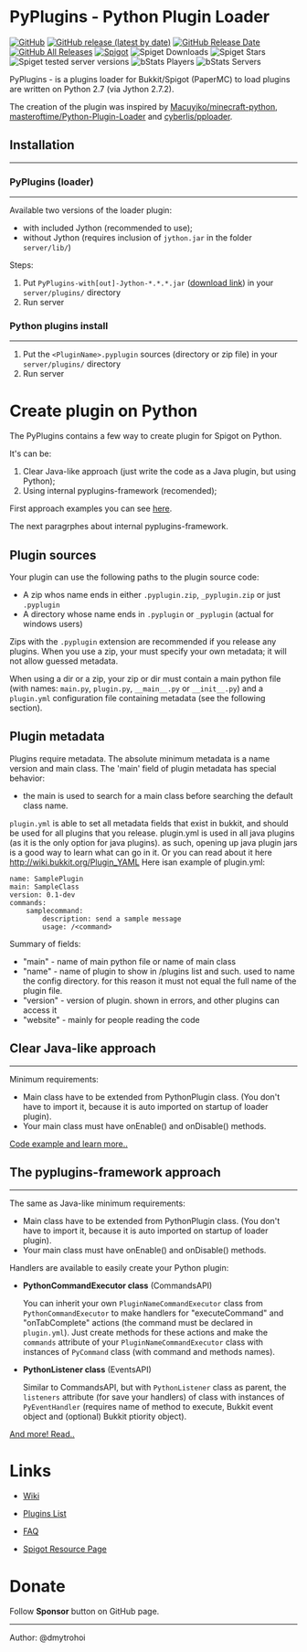 PyPlugins - Python Plugin Loader
====================

[![GitHub](https://img.shields.io/github/license/pyplugins/pyplugins)](https://github.com/pyplugins/pyplugins/blob/master/LICENSE)
[![GitHub release (latest by date)](https://img.shields.io/github/v/release/pyplugins/pyplugins)](https://github.com/pyplugins/pyplugins/releases)
[![GitHub Release Date](https://img.shields.io/github/release-date/pyplugins/pyplugins)](https://github.com/pyplugins/pyplugins/releases)
[![GitHub All Releases](https://img.shields.io/github/downloads/pyplugins/pyplugins/total)](https://github.com/pyplugins/pyplugins/releases)
[![Spigot](https://img.shields.io/badge/spigot-1.15.2-orange)](https://www.spigotmc.org/resources/pyplugins.79244/)
![Spiget Downloads](https://img.shields.io/spiget/downloads/79244)
![Spiget Stars](https://img.shields.io/spiget/rating/79244)
![Spiget tested server versions](https://img.shields.io/spiget/tested-versions/79244)
![bStats Players](https://img.shields.io/bstats/players/7627)
![bStats Servers](https://img.shields.io/bstats/servers/7627)


PyPlugins - is a plugins loader for Bukkit/Spigot (PaperMC) to load
plugins are written on Python 2.7 (via Jython 2.7.2).

The creation of the plugin was inspired by [Macuyiko/minecraft-python](https://github.com/Macuyiko/minecraft-python), [masteroftime/Python-Plugin-Loader](https://github.com/masteroftime/Python-Plugin-Loader) and [cyberlis/pploader](https://github.com/cyberlis/pploader).


## Installation
-----------------------

### PyPlugins (loader)
*******

Available two versions of the loader plugin:
 - with included Jython (recommended to use);
 - without Jython (requires inclusion of `jython.jar` in the folder `server/lib/`)

Steps:
1. Put `PyPlugins-with[out]-Jython-*.*.*.jar` ([download link](https://pyplugins.github.io/download)) in your `server/plugins/` directory
2. Run server

### Python plugins install
*************

1. Put the `<PluginName>.pyplugin` sources (directory or zip file) in your `server/plugins/` directory
2. Run server


Create plugin on Python
===========

The PyPlugins contains a few way to create plugin for Spigot on Python.

It's can be:
 1. Clear Java-like approach (just write the code as a Java plugin, but using Python);
 2. Using internal pyplugins-framework (recomended);

First approach examples you can see [here](https://www.spigotmc.org/wiki/spigot-plugin-development/).

The next paragrphes about internal pyplugins-framework.

## Plugin sources

Your plugin can use the following paths to the plugin source code:

- A zip whos name ends in either `.pyplugin.zip`, `_pyplugin.zip` or just `.pyplugin`
- A directory whose name ends in `.pyplugin` or `_pyplugin` (actual for windows users)

Zips with the `.pyplugin` extension are recommended if you release any plugins. When
you use a zip, your must specify your own metadata; it will not allow guessed
metadata.

When using a dir or a zip, your zip or dir must contain a main python file
(with names: `main.py`, `plugin.py`, `__main__.py` or `__init__.py`) and
a `plugin.yml` configuration file containing metadata (see the following section).


## Plugin metadata

Plugins require metadata. The absolute minimum metadata is a name version and main class.
The 'main' field of plugin metadata has special behavior:

- the main is used to search for a main class before searching the default
   class name.

`plugin.yml` is able to set all metadata fields that exist
in bukkit, and should be used for all plugins that you release. plugin.yml is
used in all java plugins (as it is the only option for java plugins). as such,
opening up java plugin jars is a good way to learn what can go in it.
Or you can read about it here http://wiki.bukkit.org/Plugin_YAML
Here isan example of plugin.yml:

    name: SamplePlugin
    main: SampleClass
    version: 0.1-dev
    commands:
        samplecommand:
            description: send a sample message
            usage: /<command>

Summary of fields:

- "main" - name of main python file or name of main class
- "name" - name of plugin to show in /plugins list and such. used to name the
   config directory. for this reason it must not equal the full name of the
   plugin file.
- "version" - version of plugin. shown in errors, and other plugins can access it
- "website" - mainly for people reading the code


## Clear Java-like approach
---------------------------

Minimum requirements:

- Main class have to be extended from PythonPlugin class. (You don't have to
import it, because it is auto imported on startup of loader plugin).
- Your main class must have onEnable() and onDisable() methods.

[Code example and learn more..](https://github.com/pyplugins/pyplugins/wiki/Java-like-approach)


## The pyplugins-framework approach
---------------------------

The same as Java-like minimum requirements:

- Main class have to be extended from PythonPlugin class. (You don't have to
import it, because it is auto imported on startup of loader plugin).
- Your main class must have onEnable() and onDisable() methods.

Handlers are available to easily create your Python plugin:

- **PythonCommandExecutor class** (CommandsAPI)

    You can inherit your own `PluginNameCommandExecutor` class from `PythonCommandExecutor` to make handlers for "executeCommand" and "onTabComplete" actions (the command must be declared in `plugin.yml`).  Just create methods for these actions and make the `commands` attribute of your `PluginNameCommandExecutor` class with instances of `PyCommand` class (with command and methods names).

- **PythonListener class** (EventsAPI)

    Similar to CommandsAPI, but with `PythonListener` class as parent, the `listeners` attribute (for save your handlers) of class with instances of `PyEventHandler` (requires name of method to execute, Bukkit event object and (optional) Bukkit ptiority object).

[And more! Read..](https://github.com/pyplugins/pyplugins/wiki/pyplugins-framework)

Links
============

- [Wiki](https://github.com/pyplugins/pyplugins/wiki)

- [Plugins List](https://github.com/pyplugins/pyplugins-list)

- [FAQ](https://github.com/pyplugins/pyplugins/wiki/FAQ)

- [Spigot Resource Page](https://www.spigotmc.org/resources/pyplugins.79244/)

Donate
============

Follow **Sponsor** button on GitHub page.

-------

Author: @dmytrohoi

